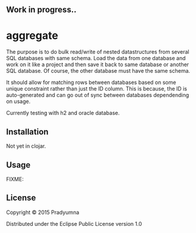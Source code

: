 ## Work in progress..

# aggregate
    
The purpose is to do bulk read/write of nested datastructures from several SQL databases with same schema. Load the data from one database and work on it like a project and then save it back to same database or another SQL database. Of course, the other database must have the same schema.
    
It should allow for matching rows between databases based on some unique constraint rather than just the ID column. This is because, the ID is auto-generated and can go out of sync between databases dependending on usage.
    
Currently testing with h2 and oracle database.
    
## Installation

Not yet in clojar.

## Usage

FIXME:


## License

Copyright © 2015 Pradyumna

Distributed under the Eclipse Public License version 1.0
